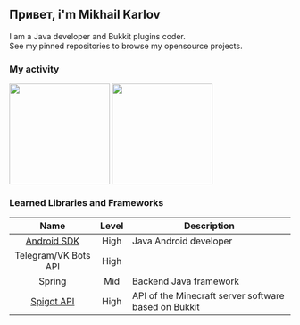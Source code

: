 ## Привет, i'm Mikhail Karlov

I am a Java developer and Bukkit plugins coder.<br>
See my pinned repositories to browse my opensource projects.

### My activity
<div>  
  <img align="center" height="180em" src="https://github-readme-stats.vercel.app/api?username=karlovm&show_icons=true&hide_border=true&theme=nord&include_all_commits=true&count_private=true"/>
  <img align="center" height="180em" src="https://github-readme-stats.vercel.app/api/top-langs/?username=karlovm&hide_border=true&theme=nord&langs_count=5"/>
</div>

### Learned Libraries and Frameworks
| Name | Level | Description |
|:---:|:---:|---|
| [Android SDK](https://developer.android.com/) | High | Java Android developer |
| Telegram/VK Bots API | High |  |
| Spring | Mid | Backend Java framework |
| [Spigot API](https://hub.spigotmc.org/javadocs/spigot/index.html) | High | API of the Minecraft server software based on Bukkit |




<!--
**karlovm/karlovm** is a ✨ _special_ ✨ repository because its `README.md` (this file) appears on your GitHub profile.

Here are some ideas to get you started:

- 🔭 I’m currently working on ...
- 🌱 I’m currently learning ...
- 👯 I’m looking to collaborate on ...
- 🤔 I’m looking for help with ...
- 💬 Ask me about ...
- 📫 How to reach me: ...
- 😄 Pronouns: ...
- ⚡ Fun fact: ...
-->

